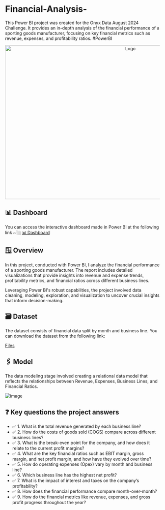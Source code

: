 # Financial-Analysis-
This Power BI project was created for the Onyx Data August 2024 Challenge. It provides an in-depth analysis of the financial performance of a sporting goods manufacturer, focusing on key financial metrics such as revenue, expenses, and profitability ratios. #PowerBI

<div align="center">
<img src="" alt="Logo" width="800" height="500">
</div>

## 📊 Dashboard
You can access the interactive dashboard made in Power BI at the following link 👉🏼 [📊 Dashboard](https://app.powerbi.com/view?r=eyJrIjoiNTk5ZDE4YmQtZjQ4OC00ZmJlLTg4MDYtZjk2Yjk4MDkxNTI1IiwidCI6IjQ2NTRiNmYxLTBlNDctNDU3OS1hOGExLTAyZmU5ZDk0M2M3YiIsImMiOjl9)

## 🪟 Overview
In this project, conducted with Power BI, I analyze the financial performance of a sporting goods manufacturer. The report includes detailed visualizations that provide insights into revenue and expense trends, profitability metrics, and financial ratios across different business lines.

Leveraging Power BI's robust capabilities, the project involved data cleaning, modeling, exploration, and visualization to uncover crucial insights that inform decision-making.

## 🗃️ Dataset
The dataset consists of financial data split by month and business line. You can download the dataset from the following link:

[Files]()

## 🖇️ Model
The data modeling stage involved creating a relational data model that reflects the relationships between Revenue, Expenses, Business Lines, and Financial Ratios.

![image]()

## ❓ Key questions the project answers
* ✅ 1. What is the total revenue generated by each business line?
* ✅ 2. How do the costs of goods sold (COGS) compare across different business lines?
* ✅ 3. What is the break-even point for the company, and how does it relate to the current profit margins?
* ✅ 4. What are the key financial ratios such as EBIT margin, gross margin, and net profit margin, and how have they evolved over time?
* ✅ 5. How do operating expenses (Opex) vary by month and business line?
* ✅ 6. Which business line has the highest net profit?
* ✅ 7. What is the impact of interest and taxes on the company’s profitability?
* ✅ 8. How does the financial performance compare month-over-month?
* ✅ 9. How do the financial metrics like revenue, expenses, and gross profit progress throughout the year?
